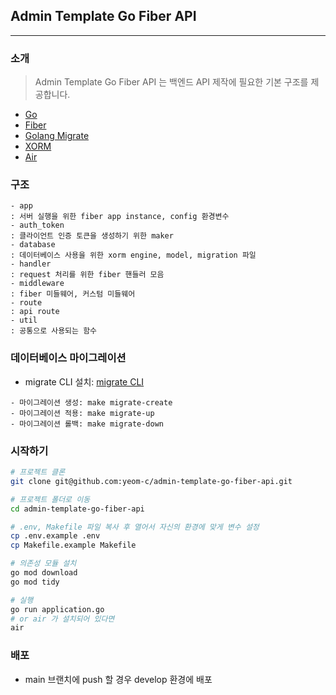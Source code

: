 ## Admin Template Go Fiber API

---
### 소개
> Admin Template Go Fiber API 는 백엔드 API 제작에 필요한 기본 구조를 제공합니다.
- [Go](https://go.dev)
- [Fiber](https://gofiber.io)
- [Golang Migrate](https://github.com/golang-migrate/migrate)
- [XORM](https://xorm.io)
- [Air](https://github.com/cosmtrek/air)

### 구조
```
- app
: 서버 실행을 위한 fiber app instance, config 환경변수
- auth_token
: 클라이언트 인증 토큰을 생성하기 위한 maker
- database
: 데이터베이스 사용을 위한 xorm engine, model, migration 파일
- handler
: request 처리를 위한 fiber 핸들러 모음
- middleware
: fiber 미들웨어, 커스텀 미들웨어
- route
: api route
- util
: 공통으로 사용되는 함수
```

### 데이터베이스 마이그레이션
- migrate CLI 설치: [migrate CLI](https://github.com/golang-migrate/migrate/tree/master/cmd/migrate)
```
- 마이그레이션 생성: make migrate-create
- 마이그레이션 적용: make migrate-up
- 마이그레이션 롤백: make migrate-down
```

### 시작하기
```bash
# 프로젝트 클론
git clone git@github.com:yeom-c/admin-template-go-fiber-api.git

# 프로젝트 폴더로 이동
cd admin-template-go-fiber-api

# .env, Makefile 파일 복사 후 열어서 자신의 환경에 맞게 변수 설정
cp .env.example .env
cp Makefile.example Makefile

# 의존성 모듈 설치
go mod download
go mod tidy

# 실행
go run application.go
# or air 가 설치되어 있다면
air
```

### 배포
- main 브랜치에 push 할 경우 develop 환경에 배포
